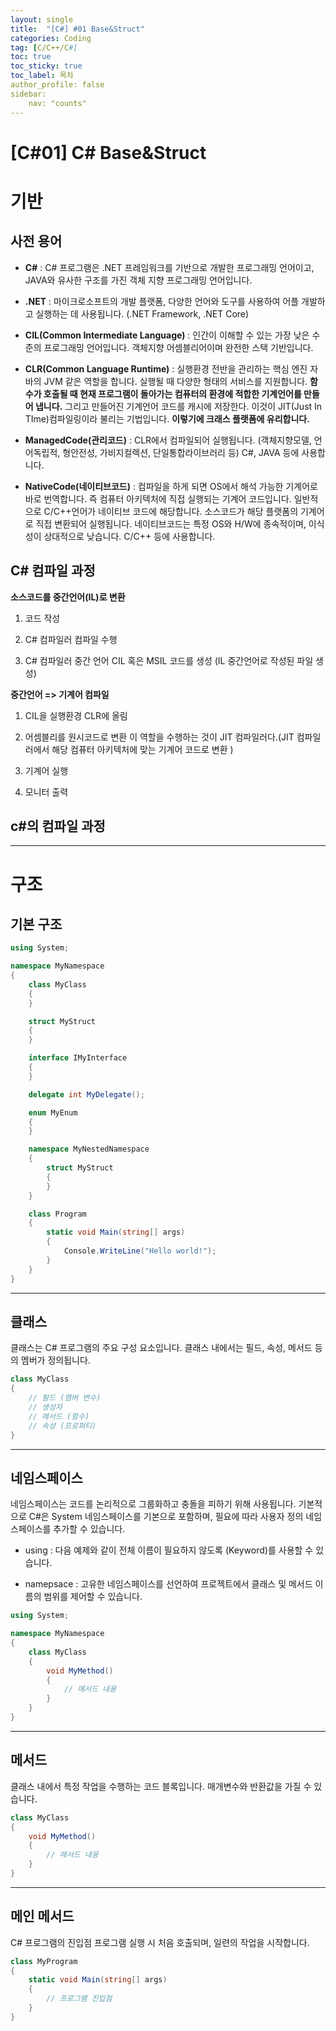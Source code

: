 ```yaml
---
layout: single
title:  "[C#] #01 Base&Struct"
categories: Coding
tag: [C/C++/C#]
toc: true 
toc_sticky: true 
toc_label: 목차    
author_profile: false
sidebar:
    nav: "counts"
---
```


# [C#01] C# Base&Struct

# 기반

## 사전 용어

* **C#** : C# 프로그램은 .NET 프레임워크를 기반으로 개발한 프로그래밍 언어이고, JAVA와 유사한 구조를 가진 객체 지향 프로그래밍 언어입니다.
  
* **.NET** : 마이크로소프트의 개발 플랫폼, 다양한 언어와 도구를 사용하여 어플 개발하고 실행하는 데 사용됩니다. (.NET Framework, .NET Core)
  
* **CIL(Common Intermediate Language)** : 인간이 이해할 수 있는 가장 낮은 수준의 프로그래밍 언어입니다. 객체지향 어셈블리어이며 완전한 스택 기반입니다. 
  
* **CLR(Common Language Runtime)** : 실행환경 전반을 관리하는 핵심 엔진 자바의 JVM 같은 역할을 합니다. 실행될 때 다양한 형태의 서비스를 지원합니다. **함수가 호출될 때 현재 프로그램이 돌아가는 컴퓨터의 환경에 적합한 기계언어를 만들어 냅니다.** 그리고 만들어진 기계언어 코드를 캐시에 저장한다. 이것이 JIT(Just In TIme)컴파일링이라 불리는 기법입니다. **이렇기에 크래스 플랫폼에 유리합니다.**
  
* **ManagedCode(관리코드)** : CLR에서 컴파일되어 실행됩니다. (객체지향모델, 언어독립적, 형안전성, 가비지컬렉션, 단일통합라이브러리 등) C#, JAVA 등에 사용합니다.
  
* **NativeCode(네이티브코드)** :  컴파일을 하게 되면 OS에서 해석 가능한 기계어로 바로 번역합니다. 즉 컴퓨터 아키텍처에 직접 실행되는 기계어 코드입니다. 일반적으로 C/C++언어가 네이티브 코드에 해당합니다. 소스코드가 해당 플랫폼의 기계어로 직접 변환되어 실행됩니다. 네이티브코드는 특정 OS와 H/W에 종속적이며, 이식성이 상대적으로 낮습니다. C/C++ 등에 사용합니다.



##  C# 컴파일 과정

**소스코드를 중간언어(IL)로 변환**

1. 코드 작성

2. C# 컴파일러 컴파일 수행

3. C# 컴파일러 중간 언어 CIL 혹은 MSIL 코드를 생성 (IL 중간언어로 작성된 파일 생성)

**중간언어 => 기계어 컴파일**

1. CIL을 실행환경 CLR에 올림
   
2. 어셈블리를 원시코드로 변환 이 역할을 수행하는 것이 JIT 컴파일러다.(JIT 컴파일러에서 해당 컴퓨터 아키텍처에 맞는 기계어 코드로 변환 )
   
3. 기계어 실행
   
4. 모니터 출력



##  c#의 컴파일 과정

---

# 구조 
## 기본 구조 

```c#
using System;

namespace MyNamespace
{
    class MyClass
    {
    }

    struct MyStruct
    {
    }

    interface IMyInterface
    {
    }

    delegate int MyDelegate();

    enum MyEnum
    {
    }

    namespace MyNestedNamespace
    {
        struct MyStruct
        {
        }
    }

    class Program
    {
        static void Main(string[] args)
        {
            Console.WriteLine("Hello world!");
        }
    }
}
```

---

## 클래스

클래스는 C# 프로그램의 주요 구성 요소입니다. 클래스 내에서는 필드, 속성, 메서드 등의 멤버가 정의됩니다.



```c#
class MyClass
{
    // 필드 (멤버 변수)
    // 생성자
    // 메서드 (함수)
    // 속성 (프로퍼티)
}
```

---

## 네임스페이스

네임스페이스는 코드를 논리적으로 그룹화하고 충돌을 피하기 위해 사용됩니다. 기본적으로 C#은 System 네임스페이스를 기본으로 포함하며, 필요에 따라 사용자 정의 네임스페이스를 추가할 수 있습니다.



* using : 다음 예제와 같이 전체 이름이 필요하지 않도록 (Keyword)를 사용할 수 있습니다.

* namepsace : 고유한 네임스페이스를 선언하여 프로젝트에서 클래스 및 메서드 이름의 범위를 제어할 수 있습니다.



```c#
using System;

namespace MyNamespace
{
    class MyClass
    {
        void MyMethod()
        {
            // 메서드 내용
        }
    }
}
```

---

## 메서드 

클래스 내에서 특정 작업을 수행하는 코드 블록입니다. 매개변수와 반환값을 가질 수 있습니다.



```c#
class MyClass
{
    void MyMethod()
    {
        // 메서드 내용
    }
}
```



---

## 메인 메서드

C# 프로그램의 진입점 프로그램 실행 시 처음 호출되며, 일련의 작업을 시작합니다.



```c#
class MyProgram
{
    static void Main(string[] args)
    {
        // 프로그램 진입점
    }
}
```



